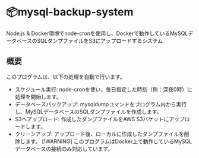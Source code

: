 # 📦mysql-backup-system
Node.js &amp; Docker環境でnode-cronを使用し、Dockerで動作しているMySQLデータベースのSQLダンプファイルをS3にアップロードするシステム
## 概要
このプログラムは、以下の処理を自動で行います。
- スケジュール実行: node-cronを使い、毎日指定した時刻（例：深夜0時）に処理を開始します。
- データベースバックアップ: mysqldumpコマンドをプログラム内から実行し、MySQLデータベースのSQLダンプファイルを作成します。
- S3へアップロード: 作成したダンプファイルをAWS S3バケットにアップロードします。
- クリーンアップ: アップロード後、ローカルに作成したダンプファイルを削除します。
[!WARNING]
このプログラムはDocker上で動作しているMySQLデータベースの接続のみ対応しています。

